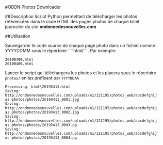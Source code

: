 #ODDN Photos Downloader

##Description
Script Python permettant de télécharger les photos référencées dans le code HTML des pages photos de chaque billet journalier du site __ondonnedesnouvelles.com__ 

##Utilisation

Sauvegarder le code source de chaque page photo dans un fichier nommé YYYYDDMM sous le répertoire ````html/```. Par exemple:

```
20190408.html
20190409.html
```

Lancer le script qui téléchargera les photos et les placera sous le répertoire ```photos/``` en les préfixant par ```YYYYDDAA```

```
Processing: html\20190413.html
Saving:     http://ondonnedesnouvelles.com/uploads/n1/121195/photos_web/abcdefghij.xxxx_yy.jpg as photos/photos/20190413_0001.jpg
Saving:     http://ondonnedesnouvelles.com/uploads/n1/121195/photos_web/abcdefghij.xxxx_yy.jpg as photos/photos/20190413_0002.jpg
Saving:     http://ondonnedesnouvelles.com/uploads/n1/121195/photos_web/abcdefghij.xxxx_yy.jpg as photos/photos/20190413_0003.pg
Saving:     http://ondonnedesnouvelles.com/uploads/n1/121195/photos_web/abcdefghij.xxxx_yy.jpg as photos/photos/20190413_0004.pg
```
